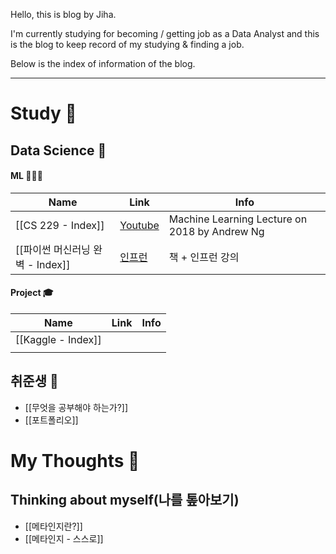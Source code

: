 Hello, this is blog by Jiha.

I'm currently studying for becoming / getting job as a Data Analyst and this is the blog to keep record of my studying & finding a job.

Below is the index of information of the blog.

***
# Study 📔

## Data Science 📐


#### ML 🧑🏼‍🎓

| Name                    | Link                                                                                                                                                            | Info                                          |
| ----------------------- | --------------------------------------------------------------------------------------------------------------------------------------------------------------- | --------------------------------------------- |
| [[CS 229 - Index]]      | [Youtube](https://www.youtube.com/watch?v=jGwO_UgTS7I&list=PLoROMvodv4rMiGQp3WXShtMGgzqpfVfbU)                                                                  | Machine Learning Lecture on 2018 by Andrew Ng |
| [[파이썬 머신러닝 완벽 - Index]] | [인프런](https://www.inflearn.com/course/%ED%8C%8C%EC%9D%B4%EC%8D%AC-%EB%A8%B8%EC%8B%A0%EB%9F%AC%EB%8B%9D-%EC%99%84%EB%B2%BD%EA%B0%80%EC%9D%B4%EB%93%9C/dashboard) | 책 + 인프런 강의                                    |

#### Project 🎓


| Name               | Link | Info |
| ------------------ | ---- | ---- |
| [[Kaggle - Index]] |      |      |
|                    |      |      |


## 취준생 💼


- [[무엇을 공부해야 하는가?]]
- [[포트폴리오]]


# My Thoughts 🫨


## Thinking about myself(나를 톺아보기)


- [[메타인지란?]]
- [[메타인지 - 스스로]]